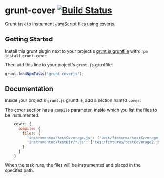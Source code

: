 # grunt-cover [![Build Status](https://secure.travis-ci.org/jgrund/grunt-coverjs.png?branch=master)](http://travis-ci.org/jgrund/grunt-coverjs)

Grunt task to instrument JavaScript files using coverjs.

## Getting Started
Install this grunt plugin next to your project's [grunt.js gruntfile][getting_started] with: `npm install grunt-cover`

Then add this line to your project's `grunt.js` gruntfile:

```javascript
grunt.loadNpmTasks('grunt-coverjs');
```

[grunt]: http://gruntjs.com/
[getting_started]: https://github.com/gruntjs/grunt/blob/master/docs/getting_started.md

## Documentation
Inside your project's `grunt.js` gruntfile, add a section named ```cover```.

The cover section has a ```compile``` parameter, inside which you list the files to be instrumented:

```javascript
    cover: {
      compile: {
        files: {
          'instrumented/testCoverage.js': ['test/fixtures/testCoverage.js'],
          'instrumented/testDir/*.js': ['test/fixtures/testCoverage2.js', 'test/fixtures/nested/testCoverage3.js']
        }
      }
    }
```

When the task runs, the files will be instrumented and placed in the specifed path.
